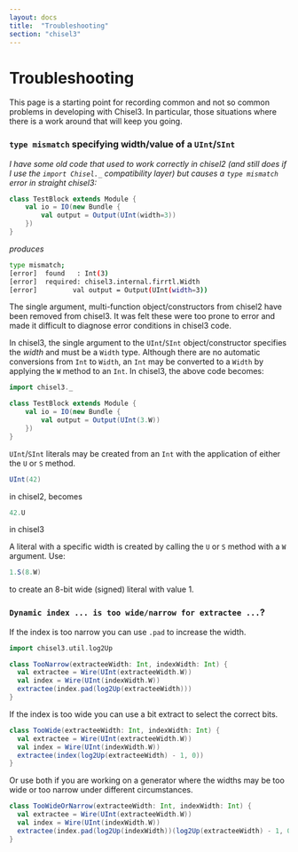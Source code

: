 ```yaml
---
layout: docs
title:  "Troubleshooting"
section: "chisel3"
---
```


# Troubleshooting


This page is a starting point for recording common and not so common problems in developing with Chisel3.  In particular, those situations where there is a work around that will keep you going.

### `type mismatch` specifying width/value of a `UInt`/`SInt`

*I have some old code that used to work correctly in chisel2 (and still does if I use the `import Chisel._` compatibility layer)
but causes a `type mismatch` error in straight chisel3:*

```scala mdoc:silent:fail
class TestBlock extends Module {
	val io = IO(new Bundle {
		val output = Output(UInt(width=3))
	})
}
```
*produces*
```bash
type mismatch;
[error]  found   : Int(3)
[error]  required: chisel3.internal.firrtl.Width
[error] 		val output = Output(UInt(width=3))
```

The single argument, multi-function object/constructors from chisel2 have been removed from chisel3.
It was felt these were too prone to error and made it difficult to diagnose error conditions in chisel3 code.

In chisel3, the single argument to the `UInt`/`SInt` object/constructor specifies the *width* and must be a `Width` type.
Although there are no automatic conversions from `Int` to `Width`, an `Int` may be converted to a `Width` by applying the `W` method to an `Int`.
In chisel3, the above code becomes:
```scala mdoc:silent
import chisel3._

class TestBlock extends Module {
	val io = IO(new Bundle {
		val output = Output(UInt(3.W))
	})
}
```
`UInt`/`SInt` literals may be created from an `Int` with the application of either the `U` or `S` method.

```scala mdoc:fail
UInt(42)
```

in chisel2, becomes
```scala mdoc:silent
42.U
```
in chisel3

A literal with a specific width is created by calling the `U` or `S` method with a `W` argument.
Use:
```scala mdoc:silent
1.S(8.W)
```
to create an 8-bit wide (signed) literal with value 1.


### `Dynamic index ... is too wide/narrow for extractee ...`?

If the index is too narrow you can use `.pad` to increase the width.
```scala mdoc:silent
import chisel3.util.log2Up

class TooNarrow(extracteeWidth: Int, indexWidth: Int) {
  val extractee = Wire(UInt(extracteeWidth.W))
  val index = Wire(UInt(indexWidth.W))
  extractee(index.pad(log2Up(extracteeWidth)))
}
```

If the index is too wide you can use a bit extract to select the correct bits.
```scala mdoc:silent
class TooWide(extracteeWidth: Int, indexWidth: Int) {
  val extractee = Wire(UInt(extracteeWidth.W))
  val index = Wire(UInt(indexWidth.W))
  extractee(index(log2Up(extracteeWidth) - 1, 0))
}
```

Or use both if you are working on a generator where the widths may be too wide or too narrow under different circumstances.
```scala mdoc:silent
class TooWideOrNarrow(extracteeWidth: Int, indexWidth: Int) {
  val extractee = Wire(UInt(extracteeWidth.W))
  val index = Wire(UInt(indexWidth.W))
  extractee(index.pad(log2Up(indexWidth))(log2Up(extracteeWidth) - 1, 0))
}
```

